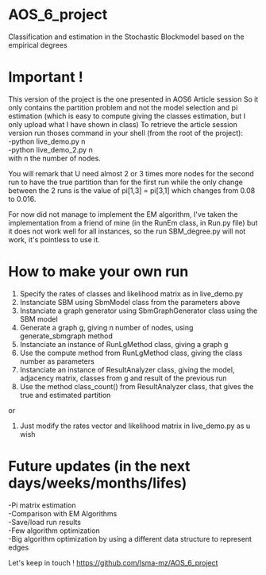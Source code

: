 # AOS_6_project
Classification and estimation in the Stochastic Blockmodel based on the empirical degrees

# Important !
This version of the project is the one presented in AOS6 Article session
So it only contains the partition problem and not the model selection and pi 
estimation (which is easy to compute giving the classes estimation, but I only
upload what I have shown in class)
To retrieve the article session version run thoses command in your shell (from the root of the project):  
-python live_demo.py n  
-python live_demo_2.py n  
with n the number of nodes.  

You will remark that U need almost 2 or 3 times more nodes for the second run to have
the true partition than for the first run while the only change between the 2 runs
is the value of pi[1,3] = pi[3,1] which changes from 0.08 to 0.016.

For now did not manage to implement the EM algorithm, I've taken the implementation from a friend
of mine (in the RunEm class, in Run.py file) but it does not work well for all instances, so the run SBM_degree.py will not work, it's pointless to use it.

# How to make your own run
1) Specify the rates of classes and likelihood matrix as in live_demo.py
2) Instanciate SBM using SbmModel class from the parameters above
3) Instanciate a graph generator using SbmGraphGenerator class using the SBM model
4) Generate a graph g, giving n number of nodes, using generate_sbmgraph method
5) Instanciate an instance of RunLgMethod class, giving a graph g
6) Use the compute method from RunLgMethod class, giving the class number as parameters
7) Instanciate an instance of ResultAnalyzer class, giving the model, adjacency matrix,
classes from g and result of the previous run
8) Use the method class_count() from ResultAnalyzer class, that gives the true and estimated
partition

or 

1) Just modify the rates vector and likelihood matrix in live_demo.py as u wish

# Future updates (in the next days/weeks/months/lifes)  
  -Pi matrix estimation  
  -Comparison with EM Algorithms  
  -Save/load run results  
  -Few algorithm optimization  
  -Big algorithm optimization by using a different data structure to represent edges  

Let's keep in touch ! https://github.com/Isma-mz/AOS_6_project
